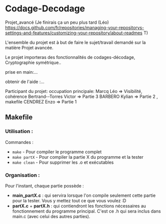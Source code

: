 # Codage-Decodage
Projet_avancé
(Je finirais ça un peu plus tard (Léo) https://docs.github.com/fr/repositories/managing-your-repositorys-settings-and-features/customizing-your-repository/about-readmes T)

L'ensemble du projet est à but de faire le sujet/travail demandé sur la matière Projet avancée.

Le projet importeras des fonctionnalités de codages-décodage, Cryptographie symétrique..

prise en main:...

obtenir de l'aide :...

Participant du projet:        occupation principale:
Marcq Léo                => Visibilité, cohérence
Bertrand--Torres Victor  => Partie 3
BARBERO Kylian           => Partie 2 , makefile
CENDREZ Enzo             => Partie 1

## Makefile

   ### Utilisation :
Commandes :
- `make` - Pour compiler le programme complet
- `make partX` - Pour compiler la partie X du programme et la tester
- `make clean` - Pour supprimer les .o et exécutables

### Organisation :
Pour l'instant, chaque partie possède :
 - **main_partX.c** : qui servira lorsque l'on compile seulement cette partie pour la tester. Vous y mettez tout ce que vous voulez :D
 - **partX.c** + **partX.h** : qui contiendront les fonctions nécessaires au fonctionnement du programme principal. C'est ce .h qui sera inclus dans main.c (avec celui des autres parties).
